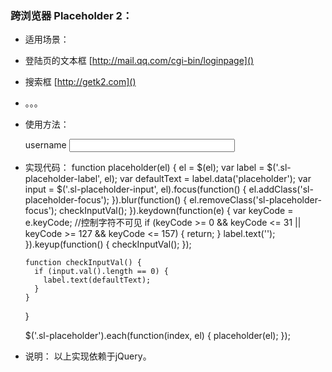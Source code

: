 ### 跨浏览器 Placeholder 2：

- 适用场景：

 - 登陆页的文本框 [http://mail.qq.com/cgi-bin/loginpage]()
 - 搜索框 [http://getk2.com]()
 - 。。。

- 使用方法：
    <div class="sl-placeholder">
      <label class="sl-placeholder-label" for="username" data-placeholder="username">username</label>
      <input type="text" class="sl-placeholder-input" id="username" size="30" />
    </div>

- 实现代码：
    function placeholder(el) {
      el = $(el);
      var label = $('.sl-placeholder-label', el);
      var defaultText = label.data('placeholder');
      var input = $('.sl-placeholder-input', el).focus(function() {
        el.addClass('sl-placeholder-focus');
      }).blur(function() {
        el.removeClass('sl-placeholder-focus');
        checkInputVal();
      }).keydown(function(e) {
        var keyCode = e.keyCode;
        //控制字符不可见
        if (keyCode >= 0  && keyCode <= 31 || keyCode >= 127  && keyCode <= 157) {
          return;
        }
        label.text('');
      }).keyup(function() {
        checkInputVal();
      });

      function checkInputVal() {
        if (input.val().length == 0) {
          label.text(defaultText);
        }
      }
    }

    $('.sl-placeholder').each(function(index, el) {
      placeholder(el);
    });

- 说明：
 以上实现依赖于jQuery。